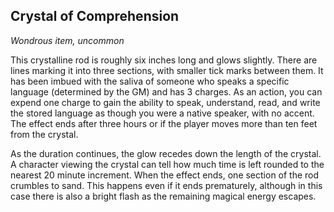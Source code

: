 ## Crystal of Comprehension
*Wondrous item, uncommon*

This crystalline rod is roughly six inches long and glows slightly. There are lines marking it into three sections, with smaller tick marks between them. It has been imbued with the saliva of someone who speaks a specific language (determined by the GM) and has 3 charges. As an action, you can expend one charge to gain the ability to speak, understand, read, and write the stored language as though you were a native speaker, with no accent. The effect ends after three hours or if the player moves more than ten feet from the crystal.

As the duration continues, the glow recedes down the length of the crystal. A character viewing the crystal can tell how much time is left rounded to the nearest 20 minute increment. When the effect ends, one section of the rod crumbles to sand. This happens even if it ends prematurely, although in this case there is also a bright flash as the remaining magical energy escapes.

